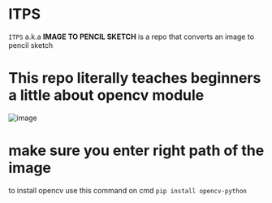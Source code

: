 # ITPS
`ITPS` a.k.a **IMAGE TO PENCIL SKETCH** is a repo that converts an image to pencil sketch

# This repo literally teaches beginners a little about opencv module

![image](https://user-images.githubusercontent.com/121353576/218274822-14d1fcd6-5cbe-4693-be2c-37ea7954ea8e.png)

# make sure you enter right path of the image

to install opencv use this command on cmd
`pip install opencv-python`
